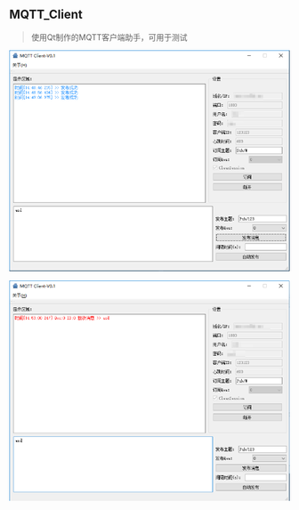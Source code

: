 ## MQTT_Client

> 使用Qt制作的MQTT客户端助手，可用于测试

![send.png](screenshot/send.png)

![receive.png](screenshot/receive.png)
